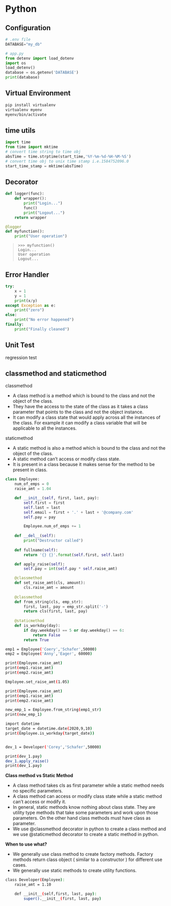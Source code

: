 # Python

## Configuration

```python
# .env file
DATABASE="my_db"

# app.py
from detenv import load_dotenv
import os
load_detenv()
database = os.getenv('DATABASE')
print(database)
```

## Virtual Environment

```bash
pip install virtualenv
virtualenv myenv
myenv/bin/activate
```

## time utils

```python
import time
from time import mktime
# convert time string to time obj
absTime = time.strptime(start_time,'%Y-%m-%d-%H-%M-%S')  
# convert time obj to unix time stamp i.e.1584752096.0
start_time_stamp = mktime(absTime)
```

## Decorator 

```python
def logger(func):
    def wrapper():
        print("Login...")
        func()
        print("Logout...")
    return wrapper

@logger
def myfunction():
    print("User operation")
```

> ```text
> >>> myfunction()
> Login... 
> User operation 
> Logout...
> ```

## Error Handler

```python
try:
    x = 1
    y = 1
    print(x/y)
except Exception as e:
    print("zero")
else:
    print("No error happened")
finally:
    print("Finally cleaned")
```

## Unit Test

regression test

## classmethod and staticmethod

classmethod

* A class method is a method which is bound to the class and not the object of the class.
* They have the access to the state of the class as it takes a class parameter that points to the class and not the object instance.
* It can modify a class state that would apply across all the instances of the class. For example it can modify a class variable that will be applicable to all the instances.

staticmethod

* A static method is also a method which is bound to the class and not the object of the class.
* A static method can’t access or modify class state.
* It is present in a class because it makes sense for the method to be present in class.

```python
class Employee:
    num_of_emps = 0
    raise_amt = 1.04

    def __init__(self, first, last, pay):
        self.first = first
        self.last = last
        self.email = first + '.' + last + '@company.com'
        self.pay = pay

        Employee.num_of_emps += 1
        
    def __del__(self): 
        print("Destructor called") 
    
    def fullname(self):
        return '{} {}'.format(self.first, self.last)

    def apply_raise(self):
        self.pay = int(self.pay * self.raise_amt)

    @classmethod
    def set_raise_amt(cls, amount):
        cls.raise_amt = amount
        
    @classmethod
    def from_string(cls, emp_str):
        first, last, pay = emp_str.split('-')
        return cls(first, last, pay)
        
    @staticmethod
    def is_workday(day):
        if day.weekday() == 5 or day.weekday() == 6:
            return False
        return True
```

```bash
emp1 = Employee('Coery','Schafer',50000)
emp2 = Employee('Anny','Eager', 60000)

print(Employee.raise_amt)
print(emp1.raise_amt)
print(emp2.raise_amt)

Employee.set_raise_amt(1.05)

print(Employee.raise_amt)
print(emp1.raise_amt)
print(emp2.raise_amt)

new_emp_1 = Employee.from_string(emp1_str)
print(new_emp_1)

import datetime
target_date = datetime.date(2020,9,10)
print(Employee.is_workday(target_date))


dev_1 = Developer('Corey','Schafer',50000)

print(dev_1.pay)
dev_1.apply_raise()
print(dev_1.pay)
```

**Class method vs Static Method**

* A class method takes cls as first parameter while a static method needs no specific parameters.
* A class method can access or modify class state while a static method can’t access or modify it.
* In general, static methods know nothing about class state. They are utility type methods that take some parameters and work upon those parameters. On the other hand class methods must have class as parameter.
* We use @classmethod decorator in python to create a class method and we use @staticmethod decorator to create a static method in python.

**When to use what?**

* We generally use class method to create factory methods. Factory methods return class object \( similar to a constructor \) for different use cases.
* We generally use static methods to create utility functions.



```bash
class Developer(Employee):
    raise_amt = 1.10

    def __init__(self,first, last, pay):
        super().__init__(first, last, pay)
```



